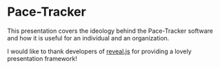 # Pace-Tracker

This presentation covers the ideology behind the Pace-Tracker software and how it is useful for an individual and an organization.

I would like to thank developers of [reveal.js](https://github.com/hakimel/reveal.js) for providing a lovely presentation framework!
